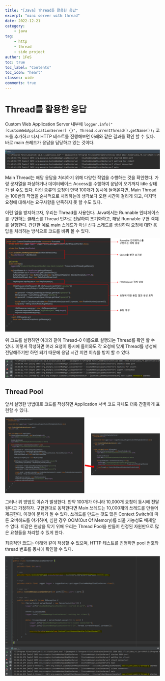 ```yaml
---
title: "[Java] Thread를 활용한 응답"
excerpt: "mini server with thread"
date: 2022-12-21
category:
    - java
tag:
    - http
    - thread
    - side project
author: 1FeS
toc: true
toc_label: "Contents"
toc_icon: "heart"
classes: wide
comments: true
---
```


# Thread를 활용한 응답

Custom Web Application Server 내부에 `logger.info("[CustomWebApplicationServer] {}", Thread.currentThread().getName());` 코드를 추가하고 다시 HTTP 테스트를 진행해보면 아래와 같은 결과를 확인 할 수 있다. 바로 main 쓰레드가 응답을 담당하고 있는 것이다.

<img src="/_img/2022-12-20/thread main.png">

Main Thread는 해당 응답을 처리하기 위해 다양한 작업을 수행하는 것을 확인했다. 가령 문자열을 파싱하거나 데이터베이스 Access를 수행하여 응답이 오기까지 Idle 상태가 될 수도 있다. 이런 종류의 요청이 만약 100개가 동시에 들어온다면, Main Thread는 100반의 작업을 순차적으로 처리하는데 생각보다 오랜 시간이 걸리게 되고, 마지막 요청에 대해서는 요구사항을 만족하지 못 할 수도 있다.

이런 일을 방지하고자, 우리는 Thread를 사용한다. Java에서는 Runnable 인터페이스를 구현하는 클래스를 Thread 인자로 전달하여 초기화하고, 해당 Runnable 구현 객체를 실행한다. 간단한 예로 main 스레드가 아닌 신규 스레드를 생성하여 요청에 대한 응답을 처리하는 방식으로 코드를 바꿔 볼 수 있다.

<img src="/_img/2022-12-20/thread by runnable.png">

위 코드를 실행하면 아래와 같이 Thread-0 이름으로 실행되는 Thread를 확인 할 수 있다. 이렇게 작성하면 여러 요청이 동시에 들어와도 각 요청에 맞게 Thread를 생성해 전달해주기만 하면 되기 때문에 응답 시간 지연 이슈를 방지 할 수 있다.

<img src="/_img/2022-12-20/thread zero.png">

## Thread Pool

앞서 설명한 방법대로 코드를 작성하면 Application 서버 코드 자체도 더욱 간결하게 표현할 수 있다.

<img src="/_img/2022-12-20/logic replace.png">

그러나 위 방법도 이슈가 발생한다. 만약 100개가 아니라 10,000개 요청이 동시에 전달된다고 가정하자. 구현한대로 동작한다면 Main 쓰레드는 10,000개의 쓰레드를 만들어 제공한다. 이것이 문제가 될 수 있다. 쓰레드를 만드는 것도 많은 Context Switch에 따른 오버헤드를 야기하며, 심한 경우 OOM(Out Of Memory)를 띄울 가능성도 배제할 수 없다. 이같은 현상을 막기 위해 우리는 Thread Pool을 만들어 한정된 자원만으로 많은 요청들을 처리할 수 있게 한다.

최종적인 코드는 아래와 같이 작성할 수 있으며, HTTP 테스트를 진행하면 pool 번호와 thread 번호를 동시에 확인할 수 있다.


<img src="/_img/2022-12-20/thread pool.png">
